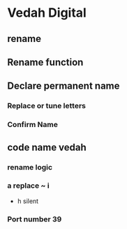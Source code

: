 # Vedah Digital

## rename

## Rename function 

## Declare permanent name

### Replace or tune letters

### Confirm Name

## code name vedah

### rename logic

### a replace ~ i

- h silent 

### Port number 39

